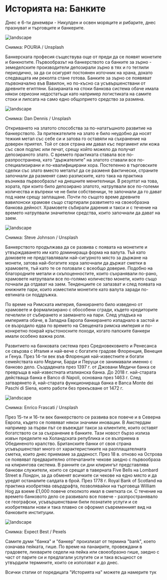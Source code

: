# Историята на: Банките

Днес е 6-ти декември - Никулден и освен моряците и рибарите, днес празнуват и търговците и банкерите. 

![landscape](https://images.unsplash.com/photo-1684679674829-fc7b436ec8e8?q=80&w=1470&auto=format&fit=crop&ixlib=rb-4.0.3&ixid=M3wxMjA3fDB8MHxwaG90by1wYWdlfHx8fGVufDB8fHx8fA%3D%3D)

Снимка: POURIA / Unsplash

Банкерската професия съществува още от преди да се появят монетите и банкнотите. Първообразът на банкерството са банките за зърно - земеделските производители депозирали зърно в тях и го теглили периодично, за да си осигурят постоянен източник на храна, докато следващата им реколта стане готова. Банките за зърно се появяват първоначално във Вавилон, но по-късно са усъвършенствани от древните египтяни. Базираната на стоки банкова система обаче имала някои сериозни недостатъци като например логистиката на самите стоки и липсата на само едно общоприето средство за размяна.

![landscape](https://images.unsplash.com/photo-1586974710160-55f48f417990?q=80&w=1474&auto=format&fit=crop&ixlib=rb-4.0.3&ixid=M3wxMjA3fDB8MHxwaG90by1wYWdlfHx8fGVufDB8fHx8fA%3D%3D)

Снимка: Dan Dennis / Unsplash

Откриването на златото способства за по-нататъшното развитие на банкерството. За притежателите на злато е било неудобно да носят тежкия метал със себе си и затова го оставяли на съхранение на доверен приятел. Той от своя страна им давал къс пергамент или кожа със своя подпис или печат, срещу който можело да получат депозираното злато. С времето практиката ставала все по-разпространена, като "държателите" на златото ставали все по-специализирани и по-квалифицирани хора. Постепенно в търговските сделки със злато вместо металът да се разменя фактически, страните започнали да разменят само разписките, като така на практика възниква първообразът на днешните менителници. В резултат на това, хората, при които било депозирано златото, натрупвали все по-големи количества и въпреки че не били собственици, те започнали да го дават под наем срещу заплащане. Почти по същото време древните вавилонски храмове също стартирали развитието на своеобразна банкова дейност. Храмовете събирали дарения и такси и с течение на времето натрупвали значителни средства, които започнали да дават на заем. 

![landscape](https://images.unsplash.com/photo-1521897258701-21e2a01f5e8b?q=80&w=1470&auto=format&fit=crop&ixlib=rb-4.0.3&ixid=M3wxMjA3fDB8MHxwaG90by1wYWdlfHx8fGVufDB8fHx8fA%3D%3D)

Снимка: Steve Johnson / Unsplash

Банкерството продължава да се развива с появата на монетите и утвърждаването им като доминираща форма на валута. Тъй като домовете не представлявали най-сигурното място за държане на монети, затова най-богатите хора започнали да държат сметки в храмовете, тъй като те се ползвали с всеобщо доверие. Подобно на благородните метали и скъпоценностите, които съхранявали по-рано, храмовете натрупвали все по-голямо количество монети, които също почнали да отдават на заем. Тенденциите се запазват и след появата на книжните пари, които изместили монетите като валута заради по-евтината си поддръжка. 

По време на Римската империя, банкирането било изведено от храмовете и формализирано с обособени сгради, където кредиторите печелили от събирането и заемането на пари. След упадъка на империята обаче, в Западна Европа банкирането изпаднало в застой и се възродило едва по времето на Свещената римска империя и по-конкретно покрай кръстоносните походи, когато папските банкери имали особено важна роля.


Развитието на банковата система през Средновековието и Ренесанса се свързва с Италия и най-вече с богатите градове Флоренция, Венеция и Генуа. През 14-ти век във Флоренция най-известните и богати семействата като Медичи, Барди и Перуци се занимавали именно с банково дело. Създадената през 1397 г. от Джовани Медичи банка се превръща в най-известната италианска банка. До 2018 г. най-старата действаща банка е Banco di Napoli, основана през 1463 г. След затварянето й, най-старата функционираща банка е Banca Monte dei Paschi di Siena, която работи без прекъсване от 1472 г. 

![landscape](https://images.unsplash.com/photo-1650994292503-a2ccdbbbfbcd?q=80&w=1420&auto=format&fit=crop&ixlib=rb-4.0.3&ixid=M3wxMjA3fDB8MHxwaG90by1wYWdlfHx8fGVufDB8fHx8fA%3D%3D)

Снимка: Enrico Frascati / Unsplash

През 15-ти и 16-ти век банкерството се развива все повече и в Северна Европа, където се появяват някои значими иновации. В Амстердам например за първи път се въвеждат такси за клиентите, които оставят богатството си за съхранение в банките. Тази новост бързо излиза извън пределите на Холандската република и се възприема в Обединеното кралство. Британските банки от своя страна усъвършенстват много от характеристиките на разплащателната сметка, които днес приемаме за даденост. През 18 в. отново на Острова се появяват предварително отпечатаните чекове заедно с първообраза на клирингова система. В ранните си дни клирингът представлява банкови служители, които се срещат в таверната Five Bells на Lombard Street в Лондон, за да обменят всичките си чекове на едно място и да уредят останалите салдата в брой. През 1778 г. Royal Bank of Scotland на практика изобретява овърдрафта, позволявайки на търговеца William Hog да вземе £1,000 повече отколкото имал в сметката си. С течение на времето банковото дело се развивало все повече - разпространявало се географски, усъвършенствани били познатите услуги и се изобретявали нови и така плавно се оформил съвременният вид на банковите институции. 

![landscape](https://images.pexels.com/photos/351264/pexels-photo-351264.jpeg?auto=compress&cs=tinysrgb&w=1260&h=750&dpr=1)

Снимка: Expect Best / Pexels

Самите думи "банка" и "банкер" произлизат от термина "bank", което означава пейката, гише. По време на панаирите, провеждани в градовете, лихварите седели на пейка или своеобразно гише, заедно с част от парите си и предлагали услугите си и така всъщност се утвърдили термините, които се използват и до днес.

Всички статии от поредицата "Историята на" можете да намерите тук